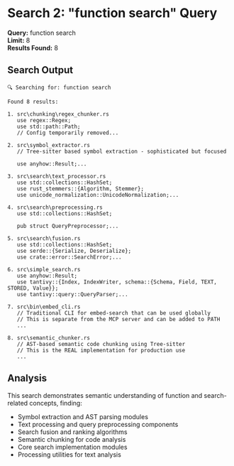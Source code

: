 # Search 2: "function search" Query

**Query:** function search  
**Limit:** 8  
**Results Found:** 8  

## Search Output

```
🔍 Searching for: function search

Found 8 results:

1. src\chunking\regex_chunker.rs
   use regex::Regex;
   use std::path::Path;
   // Config temporarily removed...

2. src\symbol_extractor.rs
   // Tree-sitter based symbol extraction - sophisticated but focused
   
   use anyhow::Result;...

3. src\search\text_processor.rs
   use std::collections::HashSet;
   use rust_stemmers::{Algorithm, Stemmer};
   use unicode_normalization::UnicodeNormalization;...

4. src\search\preprocessing.rs
   use std::collections::HashSet;
   
   pub struct QueryPreprocessor;...

5. src\search\fusion.rs
   use std::collections::HashSet;
   use serde::{Serialize, Deserialize};
   use crate::error::SearchError;...

6. src\simple_search.rs
   use anyhow::Result;
   use tantivy::{Index, IndexWriter, schema::{Schema, Field, TEXT, STORED, Value}};
   use tantivy::query::QueryParser;...

7. src\bin\embed_cli.rs
   // Traditional CLI for embed-search that can be used globally
   // This is separate from the MCP server and can be added to PATH
   ...

8. src\semantic_chunker.rs
   // AST-based semantic code chunking using Tree-sitter
   // This is the REAL implementation for production use
   ...
```

## Analysis

This search demonstrates semantic understanding of function and search-related concepts, finding:
- Symbol extraction and AST parsing modules
- Text processing and query preprocessing components  
- Search fusion and ranking algorithms
- Semantic chunking for code analysis
- Core search implementation modules
- Processing utilities for text analysis